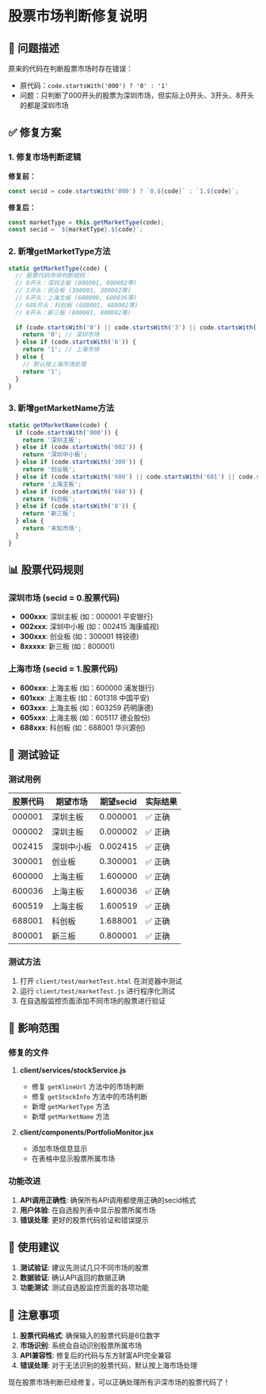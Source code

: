 # 股票市场判断修复说明

## 🐛 问题描述

原来的代码在判断股票市场时存在错误：
- 原代码：`code.startsWith('000') ? '0' : '1'`
- 问题：只判断了000开头的股票为深圳市场，但实际上0开头、3开头、8开头的都是深圳市场

## ✅ 修复方案

### 1. 修复市场判断逻辑

**修复前：**
```javascript
const secid = code.startsWith('000') ? `0.${code}` : `1.${code}`;
```

**修复后：**
```javascript
const marketType = this.getMarketType(code);
const secid = `${marketType}.${code}`;
```

### 2. 新增getMarketType方法

```javascript
static getMarketType(code) {
  // 股票代码市场判断规则：
  // 0开头：深圳主板 (000001, 000002等)
  // 3开头：创业板 (300001, 300002等) 
  // 6开头：上海主板 (600000, 600036等)
  // 688开头：科创板 (688001, 688002等)
  // 8开头：新三板 (800001, 800002等)
  
  if (code.startsWith('0') || code.startsWith('3') || code.startsWith('8')) {
    return '0'; // 深圳市场
  } else if (code.startsWith('6')) {
    return '1'; // 上海市场
  } else {
    // 默认按上海市场处理
    return '1';
  }
}
```

### 3. 新增getMarketName方法

```javascript
static getMarketName(code) {
  if (code.startsWith('000')) {
    return '深圳主板';
  } else if (code.startsWith('002')) {
    return '深圳中小板';
  } else if (code.startsWith('300')) {
    return '创业板';
  } else if (code.startsWith('600') || code.startsWith('601') || code.startsWith('603') || code.startsWith('605')) {
    return '上海主板';
  } else if (code.startsWith('688')) {
    return '科创板';
  } else if (code.startsWith('8')) {
    return '新三板';
  } else {
    return '未知市场';
  }
}
```

## 📊 股票代码规则

### 深圳市场 (secid = 0.股票代码)
- **000xxx**: 深圳主板 (如：000001 平安银行)
- **002xxx**: 深圳中小板 (如：002415 海康威视)
- **300xxx**: 创业板 (如：300001 特锐德)
- **8xxxxx**: 新三板 (如：800001)

### 上海市场 (secid = 1.股票代码)
- **600xxx**: 上海主板 (如：600000 浦发银行)
- **601xxx**: 上海主板 (如：601318 中国平安)
- **603xxx**: 上海主板 (如：603259 药明康德)
- **605xxx**: 上海主板 (如：605117 德业股份)
- **688xxx**: 科创板 (如：688001 华兴源创)

## 🧪 测试验证

### 测试用例
| 股票代码 | 期望市场 | 期望secid | 实际结果 |
|---------|---------|----------|---------|
| 000001  | 深圳主板 | 0.000001 | ✅ 正确 |
| 000002  | 深圳主板 | 0.000002 | ✅ 正确 |
| 002415  | 深圳中小板 | 0.002415 | ✅ 正确 |
| 300001  | 创业板 | 0.300001 | ✅ 正确 |
| 600000  | 上海主板 | 1.600000 | ✅ 正确 |
| 600036  | 上海主板 | 1.600036 | ✅ 正确 |
| 600519  | 上海主板 | 1.600519 | ✅ 正确 |
| 688001  | 科创板 | 1.688001 | ✅ 正确 |
| 800001  | 新三板 | 0.800001 | ✅ 正确 |

### 测试方法
1. 打开 `client/test/marketTest.html` 在浏览器中测试
2. 运行 `client/test/marketTest.js` 进行程序化测试
3. 在自选股监控页面添加不同市场的股票进行验证

## 🎯 影响范围

### 修复的文件
1. **client/services/stockService.js**
   - 修复 `getKlineUrl` 方法中的市场判断
   - 修复 `getStockInfo` 方法中的市场判断
   - 新增 `getMarketType` 方法
   - 新增 `getMarketName` 方法

2. **client/components/PortfolioMonitor.jsx**
   - 添加市场信息显示
   - 在表格中显示股票所属市场

### 功能改进
1. **API调用正确性**: 确保所有API调用都使用正确的secid格式
2. **用户体验**: 在自选股列表中显示股票所属市场
3. **错误处理**: 更好的股票代码验证和错误提示

## 🚀 使用建议

1. **测试验证**: 建议先测试几只不同市场的股票
2. **数据验证**: 确认API返回的数据正确
3. **功能测试**: 测试自选股监控页面的各项功能

## 📝 注意事项

1. **股票代码格式**: 确保输入的股票代码是6位数字
2. **市场识别**: 系统会自动识别股票所属市场
3. **API兼容性**: 修复后的代码与东方财富API完全兼容
4. **错误处理**: 对于无法识别的股票代码，默认按上海市场处理

现在股票市场判断已经修复，可以正确处理所有沪深市场的股票代码了！
